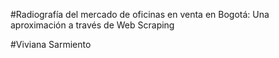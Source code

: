 #Radiografía del mercado de oficinas en venta en Bogotá: Una aproximación a través de Web Scraping

#Viviana Sarmiento
